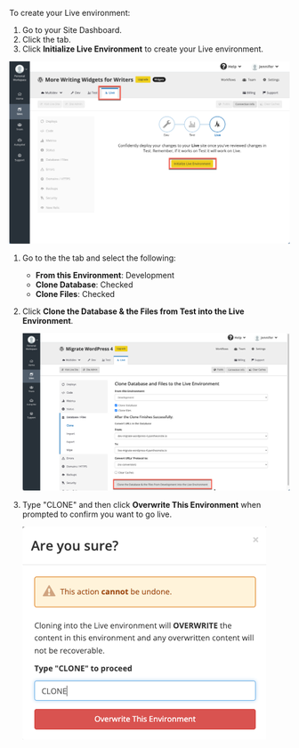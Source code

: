 To create your Live environment:

1. Go to your Site Dashboard.
1. Click the <Icon icon="equalizer" text="Live"/> tab.
1. Click **Initialize Live Environment** to create your Live environment.

  ![Initialize live environment](../images/launch-initialize-live.png)

1. Go to the the <Icon icon="server" text="Database / Files"/> tab and select the following:
   - **From this Environment**: Development
   - **Clone Database**: Checked
   - **Clone Files**: Checked

1. Click **Clone the Database & the Files from Test into the Live Environment**.

   ![Clone test to live](../images/launch-clone-test-to-live.png)

1. Type "CLONE" and then click **Overwrite This Environment** when prompted to confirm you want to go live.

   ![Confirm cloning](../images/launch-clone-test-live-confirm.png)

